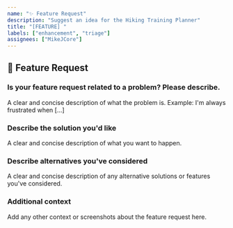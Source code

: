 ```yaml
---
name: "✨ Feature Request"
description: "Suggest an idea for the Hiking Training Planner"
title: "[FEATURE] "
labels: ["enhancement", "triage"]
assignees: ["MikeJCore"]
---
```


## 🚀 Feature Request

### Is your feature request related to a problem? Please describe.
A clear and concise description of what the problem is. Example: I'm always frustrated when [...]

### Describe the solution you'd like
A clear and concise description of what you want to happen.

### Describe alternatives you've considered
A clear and concise description of any alternative solutions or features you've considered.

### Additional context
Add any other context or screenshots about the feature request here.
